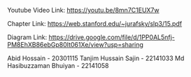 Youtube Video Link:
https://youtu.be/8mn7C1EUX7w



Chapter Link:
https://web.stanford.edu/~jurafsky/slp3/15.pdf


Diagram Link: https://drive.google.com/file/d/1PP0AL5nfj-PM8EhXB86ebGp80It061Xe/view?usp=sharing



Abid Hossain - 20301115
Tanjim Hussain Sajin - 22141033
Md Hasibuzzaman Bhuiyan - 22141058
